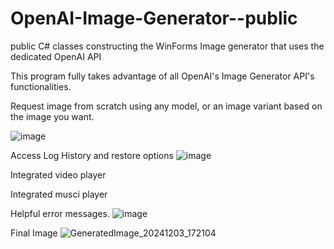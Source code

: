 # OpenAI-Image-Generator--public
public C# classes constructing the WinForms Image generator that uses the dedicated OpenAI API

This program fully takes advantage of all OpenAI's Image Generator API's functionalities. 

Request image from scratch using any model, or an image variant based on the image you want.

![image](https://github.com/user-attachments/assets/82ce521f-c14e-4b3d-aa87-b5e6ba0372eb)

Access Log History and restore options
![image](https://github.com/user-attachments/assets/0df1595d-4686-45bd-9ecb-e60d3c75e52d)

Integrated video player

Integrated musci player

Helpful error messages.
![image](https://github.com/user-attachments/assets/72efaa3e-21e2-4b4a-a734-186f11c57441)

Final Image
![GeneratedImage_20241203_172104](https://github.com/user-attachments/assets/c21ff743-b738-486f-9b33-6b27bea184df)
